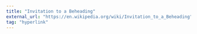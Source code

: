 ```yaml
---
title: "Invitation to a Beheading"
external_url: "https://en.wikipedia.org/wiki/Invitation_to_a_Beheading"
tag: "hyperlink"
---
```

